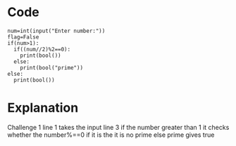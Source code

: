 # Code
```
num=int(input("Enter number:"))
flag=False
if(num>1):
  if((num//2)%2==0):
    print(bool())
  else:
    print(bool("prime"))
else:
  print(bool())
```



# Explanation
Challenge 1
line 1 takes the input
line 3 if the number greater than 1 it checks whether the number%==0 if it is the it is no prime else prime gives true
